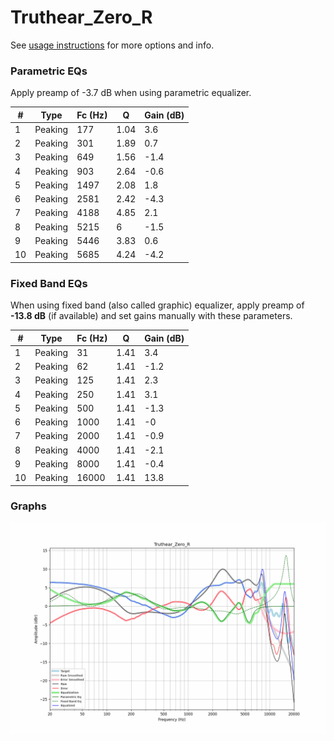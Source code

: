 # Truthear_Zero_R
See [usage instructions](https://github.com/jaakkopasanen/AutoEq#usage) for more options and info.

### Parametric EQs
Apply preamp of -3.7 dB when using parametric equalizer.

|   # | Type    |   Fc (Hz) |    Q |   Gain (dB) |
|-----|---------|-----------|------|-------------|
|   1 | Peaking |       177 | 1.04 |         3.6 |
|   2 | Peaking |       301 | 1.89 |         0.7 |
|   3 | Peaking |       649 | 1.56 |        -1.4 |
|   4 | Peaking |       903 | 2.64 |        -0.6 |
|   5 | Peaking |      1497 | 2.08 |         1.8 |
|   6 | Peaking |      2581 | 2.42 |        -4.3 |
|   7 | Peaking |      4188 | 4.85 |         2.1 |
|   8 | Peaking |      5215 | 6    |        -1.5 |
|   9 | Peaking |      5446 | 3.83 |         0.6 |
|  10 | Peaking |      5685 | 4.24 |        -4.2 |

### Fixed Band EQs
When using fixed band (also called graphic) equalizer, apply preamp of **-13.8 dB** (if available) and set gains manually with these parameters.

|   # | Type    |   Fc (Hz) |    Q |   Gain (dB) |
|-----|---------|-----------|------|-------------|
|   1 | Peaking |        31 | 1.41 |         3.4 |
|   2 | Peaking |        62 | 1.41 |        -1.2 |
|   3 | Peaking |       125 | 1.41 |         2.3 |
|   4 | Peaking |       250 | 1.41 |         3.1 |
|   5 | Peaking |       500 | 1.41 |        -1.3 |
|   6 | Peaking |      1000 | 1.41 |        -0   |
|   7 | Peaking |      2000 | 1.41 |        -0.9 |
|   8 | Peaking |      4000 | 1.41 |        -2.1 |
|   9 | Peaking |      8000 | 1.41 |        -0.4 |
|  10 | Peaking |     16000 | 1.41 |        13.8 |

### Graphs
![](./Truthear_Zero_R.png)
